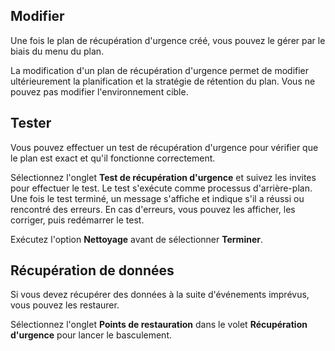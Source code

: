 Modifier
--------

Une fois le plan de récupération d'urgence créé, vous pouvez le gérer par le biais du menu du plan.

La modification d'un plan de récupération d'urgence permet de modifier ultérieurement la planification et la stratégie de rétention du plan. Vous ne pouvez pas modifier l'environnement cible.

Tester
------

Vous pouvez effectuer un test de récupération d'urgence pour vérifier que le plan est exact et qu'il fonctionne correctement.

Sélectionnez l'onglet **Test de récupération d'urgence** et suivez les invites pour effectuer le test. Le test s'exécute comme processus d'arrière-plan. Une fois le test terminé, un message s'affiche et indique s'il a réussi ou rencontré des erreurs. En cas d'erreurs, vous pouvez les afficher, les corriger, puis redémarrer le test.

Exécutez l'option **Nettoyage** avant de sélectionner **Terminer**.

Récupération de données
-----------------------

Si vous devez récupérer des données à la suite d'événements imprévus, vous pouvez les restaurer.

Sélectionnez l'onglet **Points de restauration** dans le volet **Récupération d'urgence** pour lancer le basculement.

